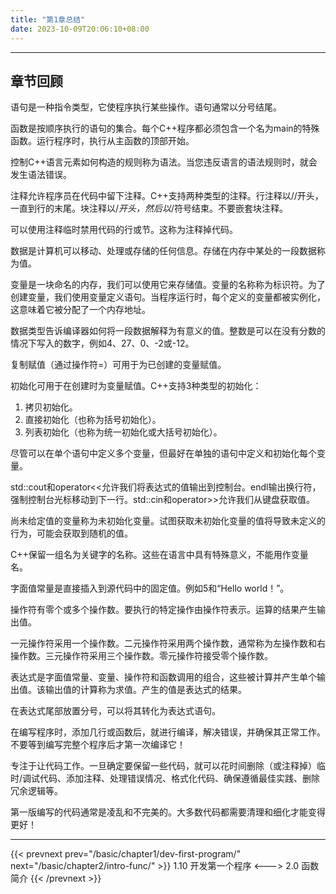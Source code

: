 ```yaml
---
title: "第1章总结"
date: 2023-10-09T20:06:10+08:00
---
```


***
## 章节回顾

语句是一种指令类型，它使程序执行某些操作。语句通常以分号结尾。

函数是按顺序执行的语句的集合。每个C++程序都必须包含一个名为main的特殊函数。运行程序时，执行从主函数的顶部开始。

控制C++语言元素如何构造的规则称为语法。当您违反语言的语法规则时，就会发生语法错误。

注释允许程序员在代码中留下注释。C++支持两种类型的注释。行注释以//开头，一直到行的末尾。块注释以/*开头，然后以*/符号结束。不要嵌套块注释。

可以使用注释临时禁用代码的行或节。这称为注释掉代码。

数据是计算机可以移动、处理或存储的任何信息。存储在内存中某处的一段数据称为值。

变量是一块命名的内存，我们可以使用它来存储值。变量的名称称为标识符。为了创建变量，我们使用变量定义语句。当程序运行时，每个定义的变量都被实例化，这意味着它被分配了一个内存地址。

数据类型告诉编译器如何将一段数据解释为有意义的值。整数是可以在没有分数的情况下写入的数字，例如4、27、0、-2或-12。

复制赋值（通过操作符=）可用于为已创建的变量赋值。

初始化可用于在创建时为变量赋值。C++支持3种类型的初始化：

1. 拷贝初始化。
2. 直接初始化（也称为括号初始化）。
3. 列表初始化（也称为统一初始化或大括号初始化）。

尽管可以在单个语句中定义多个变量，但最好在单独的语句中定义和初始化每个变量。

std::cout和operator<<允许我们将表达式的值输出到控制台。endl输出换行符，强制控制台光标移动到下一行。std::cin和operator>>允许我们从键盘获取值。

尚未给定值的变量称为未初始化变量。试图获取未初始化变量的值将导致未定义的行为，可能会获取到随机的值。

C++保留一组名为关键字的名称。这些在语言中具有特殊意义，不能用作变量名。

字面值常量是直接插入到源代码中的固定值。例如5和“Hello world！”。

操作符有零个或多个操作数。要执行的特定操作由操作符表示。运算的结果产生输出值。

一元操作符采用一个操作数。二元操作符采用两个操作数，通常称为左操作数和右操作数。三元操作符采用三个操作数。零元操作符接受零个操作数。

表达式是字面值常量、变量、操作符和函数调用的组合，这些被计算并产生单个输出值。该输出值的计算称为求值。产生的值是表达式的结果。

在表达式尾部放置分号，可以将其转化为表达式语句。

在编写程序时，添加几行或函数后，就进行编译，解决错误，并确保其正常工作。不要等到编写完整个程序后才第一次编译它！

专注于让代码工作。一旦确定要保留一些代码，就可以花时间删除（或注释掉）临时/调试代码、添加注释、处理错误情况、格式化代码、确保遵循最佳实践、删除冗余逻辑等。

第一版编写的代码通常是凌乱和不完美的。大多数代码都需要清理和细化才能变得更好！

***

{{< prevnext prev="/basic/chapter1/dev-first-program/" next="/basic/chapter2/intro-func/" >}}
1.10 开发第一个程序
<--->
2.0 函数简介
{{< /prevnext >}}
